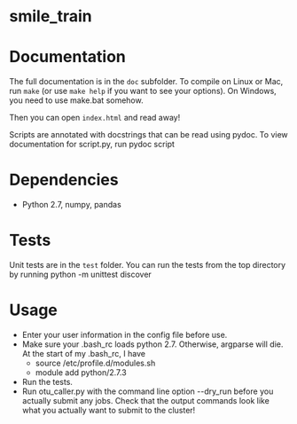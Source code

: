 smile_train
===========

# Documentation
The full documentation is in the `doc` subfolder. To compile on Linux or Mac, run `make` (or use `make help` if you want to see your options). On Windows, you need to use make.bat somehow.

Then you can open `index.html` and read away!

Scripts are annotated with docstrings that can be read using pydoc. To view documentation for script.py, run
    pydoc script

# Dependencies
* Python 2.7, numpy, pandas

# Tests
Unit tests are in the `test` folder. You can run the tests from the top directory by running
    python -m unittest discover

# Usage
* Enter your user information in the config file before use.
* Make sure your .bash_rc loads python 2.7. Otherwise, argparse will die. At the start of my .bash_rc, I have
    - source /etc/profile.d/modules.sh
    - module add python/2.7.3
* Run the tests.
* Run otu_caller.py with the command line option --dry_run before you actually submit any jobs. Check that the output commands look like what you actually want to submit to the cluster!
